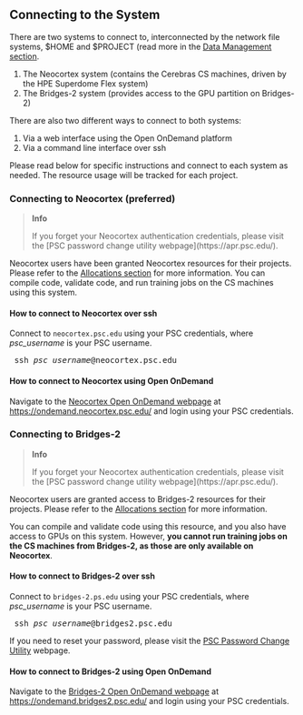 ## Connecting to the System

There are two systems to connect to, interconnected by the network file systems, $HOME and $PROJECT (read more in the [Data Management section](https://www.psc.edu/resources/neocortex/docs/data-management).

1. The Neocortex system (contains the Cerebras CS machines, driven by the HPE Superdome Flex system)
2. The Bridges-2 system (provides access to the GPU partition on Bridges-2)

There are also two different ways to connect to both systems:

1. Via a web interface using the Open OnDemand platform
2. Via a command line interface over ssh

Please read below for specific instructions and connect to each system as needed. The resource usage will be tracked for each project.

### Connecting to Neocortex (preferred)

<blockquote><strong>Info</strong>
<p>If you forget your Neocortex authentication credentials, please visit the [PSC password change utility webpage](https://apr.psc.edu/).</p>
</blockquote>

Neocortex users have been granted Neocortex resources for their projects. Please refer to the [Allocations section](https://www.psc.edu/resources/neocortex/docs/allocations) for more information. You can compile code, validate code, and run training jobs on the CS machines using this system.

#### How to connect to Neocortex over ssh

Connect to `neocortex.psc.edu` using your PSC credentials, where *psc_username* is your PSC username.

<pre> ssh <i>psc_username</i>@neocortex.psc.edu</pre>

#### How to connect to Neocortex using Open OnDemand

Navigate to the [Neocortex Open OnDemand webpage](https://ondemand.neocortex.psc.edu/) at https://ondemand.neocortex.psc.edu/ and login using your PSC credentials.

### Connecting to Bridges-2

<blockquote>
  <strong>Info</strong>
<p>If you forget your Neocortex authentication credentials, please visit the [PSC password change utility webpage](https://apr.psc.edu/).</p>
</blockquote>

Neocortex users are granted access to Bridges-2 resources for their projects. Please refer to the [Allocations section](https://www.psc.edu/resources/neocortex/docs/allocations) for more information.

You can compile and validate code using this resource, and you also have access to GPUs on this system. However, **you cannot run training jobs on the CS machines from Bridges-2, as those are only available on Neocortex**.

#### How to connect to Bridges-2 over ssh

Connect to `bridges-2.ps.edu` using your PSC credentials, where *psc_username* is your PSC username. 
<pre> ssh <i>psc_username</i>@bridges2.psc.edu</pre>

If you need to reset your password, please visit the [PSC Password Change Utility](https://apr.psc.edu) webpage.

#### How to connect to Bridges-2 using Open OnDemand

Navigate to the [Bridges-2 Open OnDemand webpage](https://ondemand.bridges2.psc.edu/) at https://ondemand.bridges2.psc.edu/ and login using your PSC credentials.
